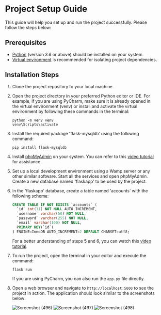 # Project Setup Guide

This guide will help you set up and run the project successfully. Please follow the steps below:

## Prerequisites
- [Python](https://www.python.org/downloads/) (version 3.6 or above) should be installed on your system.
- [Virtual environment](https://packaging.python.org/guides/installing-using-pip-and-virtual-environments/) is recommended for isolating project dependencies.

## Installation Steps

1. Clone the project repository to your local machine.

2. Open the project directory in your preferred Python editor or IDE. For example, if you are using PyCharm, make sure it is already opened in the virtual environment (venv) or install and activate the virtual environment by following these commands in the terminal:
    ```shell
    python -m venv venv
    venv\Scripts\activate
    ```

3. Install the required package 'flask-mysqldb' using the following command:
    ```shell
    pip install flask-mysqldb
    ```

4. Install [phpMyAdmin](https://www.phpmyadmin.net/) on your system. You can refer to this [video tutorial](https://www.youtube.com/watch?v=jJKL-0guwa0) for assistance.

5. Set up a local development environment using a Wamp server or any other similar software. Start all the services and open phpMyAdmin. Create a new database named 'flaskapp' to be used by the project.

6. In the 'flaskapp' database, create a table named 'accounts' with the following schema:
    ```sql
    CREATE TABLE IF NOT EXISTS `accounts` (
      `id` int(11) NOT NULL AUTO_INCREMENT,
      `username` varchar(50) NOT NULL,
      `password` varchar(255) NOT NULL,
      `email` varchar(100) NOT NULL,
      PRIMARY KEY(`id`)
    ) ENGINE=InnoDB AUTO_INCREMENT=2 DEFAULT CHARSET=utf8; 
    ```
   For a better understanding of steps 5 and 6, you can watch this [video tutorial](https://www.youtube.com/watch?v=Ufb8KMikNF8).

7. To run the project, open the terminal in your editor and execute the command:
    ```shell
    flask run
    ```
   If you are using PyCharm, you can also run the `app.py` file directly.

8. Open a web browser and navigate to `http://localhost:5000` to see the project in action. The application should look similar to the screenshots below:

   ![Screenshot (496)](https://github.com/Tanvi-Chaudhari/MySQL-Projects/assets/75910333/700ddeab-784a-431c-992c-3581f86da973)
   ![Screenshot (497)](https://github.com/Tanvi-Chaudhari/MySQL-Projects/assets/75910333/a02ea54c-0ada-4c5c-8514-1498eb0fced1)
   ![Screenshot (498)](https://github.com/Tanvi-Chaudhari/MySQL-Projects/assets/75910333/cddcf8f4-455f-4ee6-9972-585ddade7633)
